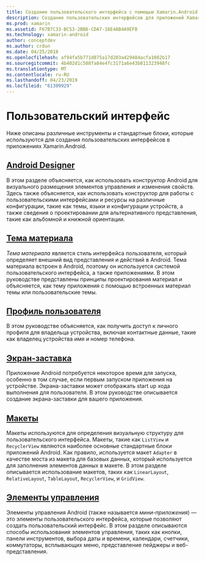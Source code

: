```yaml
---
title: Создание пользовательского интерфейса с помощью Xamarin.Android
description: Создание пользовательских интерфейсов для приложений Xamarin.Android
ms.prod: xamarin
ms.assetid: F67B7C33-BC53-2BB6-CDA7-16E4AB4A9EFB
ms.technology: xamarin-android
author: conceptdev
ms.author: crdun
ms.date: 04/25/2018
ms.openlocfilehash: af94fa5b771d875a17d203a429484acfa1082b17
ms.sourcegitcommit: 4b402d1c508fa84e4fc3171a6e43b811323948fc
ms.translationtype: MT
ms.contentlocale: ru-RU
ms.lasthandoff: 04/23/2019
ms.locfileid: "61309929"
---
```

# <a name="user-interface"></a>Пользовательский интерфейс

Ниже описаны различные инструменты и стандартные блоки, которые используются для создания пользовательских интерфейсов в приложениях Xamarin.Android.

## <a name="android-designerandroiduser-interfaceandroid-designerindexmd"></a>[Android Designer](~/android/user-interface/android-designer/index.md)

В этом разделе объясняется, как использовать конструктор Android для визуального размещения элементов управления и изменения свойств. Здесь также объясняется, как использовать конструктор для работы с пользовательскими интерфейсами и ресурсы на различные конфигурации, такие как темы, языки и конфигурации устройств, а также сведения о проектировании для альтернативного представления, такие как альбомной и книжной ориентации.

## <a name="material-themeandroiduser-interfacematerial-thememd"></a>[Тема материала](~/android/user-interface/material-theme.md)

*Тема материала* является стиль интерфейса пользователя, который определяет внешний вид представления и действий в Android. Тема материала встроен в Android, поэтому он используется системой пользовательского интерфейса, а также приложениями. В этом руководстве представлены принципы проектирования материал и объясняется, как тему приложения с помощью встроенных материал темы или пользовательские темы.

## <a name="user-profileandroiduser-interfaceuser-profilemd"></a>[Профиль пользователя](~/android/user-interface/user-profile.md)

В этом руководстве объясняется, как получить доступ к личного профиля для владельца устройства, включая контактные данные, такие как владелец устройства имя и номер телефона.

## <a name="splash-screenandroiduser-interfacesplash-screenmd"></a>[Экран-заставка](~/android/user-interface/splash-screen.md)

Приложение Android потребуется некоторое время для запуска, особенно в том случае, если первым запуском приложения на устройстве. Экрана-заставки может отображать start up хода выполнения для пользователя. В этом руководстве описывается создание экрана-заставки для вашего приложения.

## <a name="layoutsandroiduser-interfacelayoutsindexmd"></a>[Макеты](~/android/user-interface/layouts/index.md)

Макеты используются для определения визуальную структуру для пользовательского интерфейса.
Макеты, такие как `ListView` и `RecyclerView` являются наиболее основные стандартные блоки приложений Android. Как правило, используется макет `Adapter` в качестве моста из макета для базовых данных, который используется для заполнения элементов данных в макете. В этом разделе описывается использование макетов, таких как `LinearLayout`, `RelativeLayout`, `TableLayout`, `RecyclerView`, и `GridView`.

## <a name="controlsandroiduser-interfacecontrolsindexmd"></a>[Элементы управления](~/android/user-interface/controls/index.md)

Элементы управления Android (также называется *мини-приложения*) — это элементы пользовательского интерфейса, которые позволяют создать пользовательский интерфейс. В этом разделе описываются способы использования элементов управления, таких как кнопки, панели инструментов, выбора даты и времени, календари, счетчики, коммутаторы, всплывающих меню, представление пейджеры и веб-представления.

